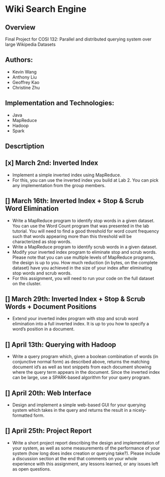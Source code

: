 # Wiki Search Engine

## Overview
Final Project for COSI 132: Parallel and distributed querying system over large Wikipedia Datasets
## Authors:
- Kevin Wang
- Anthony Liu
- Geoffrey Kao
- Christine Zhu

## Implementation and Technologies:
- Java
- MapReduce
- Hadoop
- Spark


## Descrtiption
## [x] March 2nd: Inverted Index
- Implement a simple inverted index using MapReduce.
- For this, you can use the inverted index you build at Lab 2. You can pick any implementation from
the group members.

## [] March 16th: Inverted Index + Stop & Scrub Word Elimination
- Write a MapReduce program to identify stop words in a given dataset. You can use the Word Count
program that was presented in the lab tutorial. You will need to find a good threshold for word count
frequency such that words appearing more than this threshold will be characterized as stop words.
- Write a MapReduce program to identify scrub words in a given dataset.
- Modify your inverted index program to eliminate stop and scrub words. Please note that you can use
multiple levels of MapReduce programs, the design is up to you. How much reduction (in bytes, on
the complete dataset) have you achieved in the size of your index after eliminating stop words and
scrub words.
- For this assignment, you will need to run your code on the full dataset on the cluster.

## [] March 29th: Inverted Index + Stop & Scrub Words + Document Positions
- Extend your inverted index program with stop and scrub word elimination into a full inverted index.
It is up to you how to specify a word’s position in a document.

## [] April 13th: Querying with Hadoop
- Write a query program which, given a boolean combination of words (in conjunctive normal form)
as described above, returns the matching document id’s as well as text snippets from each document
showing where the query term appears in the document. Since the inverted index can be large, use a
SPARK-based algorithm for your query program.

## [] April 20th:  Web Interface
- Design and implement a simple web-based GUI for your querying system which takes in the query and
returns the result in a nicely-formatted form.


## [] April 25th: Project Report
- Write a short project report describing the design and implementation of your system, as well as some
measurements of the performance of your system (how long does index creation or querying take?). Please
include a discussion section at the end that comments on your whole experience with this assignment, any
lessons learned, or any issues left as open questions.
